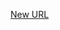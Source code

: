 



[New URL](../file-___home_harshil_Desktop_open-source_palisadoes_talawa_lib_services_hive_manager/)


